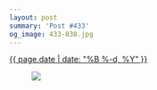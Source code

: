 ```yaml
---
layout: post
summary: 'Post #433'
og_image: 433-838.jpg
---
```


<p>
 <time>
  <a href="/433">
   {{ page.date | date: "%B %-d, %Y" }}
  </a>
 </time>
 <a href="/433">
  <figure data-taken="10/17/2015">
   <img sizes="(min-width: 700px) 50vw, calc(100vw - 2rem)" src="{{ site.assets_url }}/433-419.jpg" srcset="{{ site.assets_url }}/433-838.jpg 838w, {{ site.assets_url }}/433-628.jpg 628w, {{ site.assets_url }}/433-419.jpg 419w, {{ site.assets_url }}/433-210.jpg 210w"/>
  </figure>
 </a>
</p>
